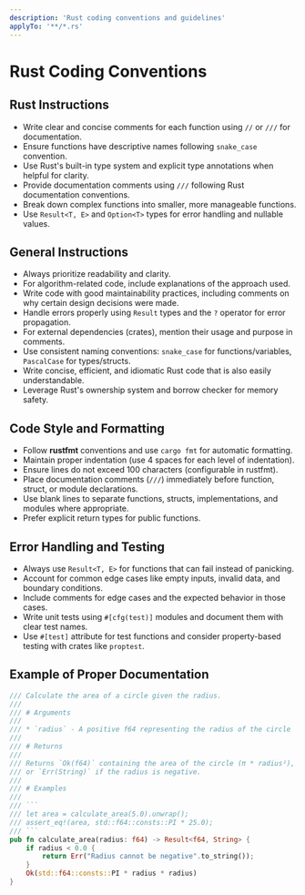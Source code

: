 ```yaml
---
description: 'Rust coding conventions and guidelines'
applyTo: '**/*.rs'
---
```


# Rust Coding Conventions

## Rust Instructions

- Write clear and concise comments for each function using `//` or `///` for documentation.
- Ensure functions have descriptive names following `snake_case` convention.
- Use Rust's built-in type system and explicit type annotations when helpful for clarity.
- Provide documentation comments using `///` following Rust documentation conventions.
- Break down complex functions into smaller, more manageable functions.
- Use `Result<T, E>` and `Option<T>` types for error handling and nullable values.

## General Instructions

- Always prioritize readability and clarity.
- For algorithm-related code, include explanations of the approach used.
- Write code with good maintainability practices, including comments on why certain design decisions were made.
- Handle errors properly using `Result` types and the `?` operator for error propagation.
- For external dependencies (crates), mention their usage and purpose in comments.
- Use consistent naming conventions: `snake_case` for functions/variables, `PascalCase` for types/structs.
- Write concise, efficient, and idiomatic Rust code that is also easily understandable.
- Leverage Rust's ownership system and borrow checker for memory safety.

## Code Style and Formatting

- Follow **rustfmt** conventions and use `cargo fmt` for automatic formatting.
- Maintain proper indentation (use 4 spaces for each level of indentation).
- Ensure lines do not exceed 100 characters (configurable in rustfmt).
- Place documentation comments (`///`) immediately before function, struct, or module declarations.
- Use blank lines to separate functions, structs, implementations, and modules where appropriate.
- Prefer explicit return types for public functions.

## Error Handling and Testing

- Always use `Result<T, E>` for functions that can fail instead of panicking.
- Account for common edge cases like empty inputs, invalid data, and boundary conditions.
- Include comments for edge cases and the expected behavior in those cases.
- Write unit tests using `#[cfg(test)]` modules and document them with clear test names.
- Use `#[test]` attribute for test functions and consider property-based testing with crates like `proptest`.

## Example of Proper Documentation

```rust
/// Calculate the area of a circle given the radius.
/// 
/// # Arguments
/// 
/// * `radius` - A positive f64 representing the radius of the circle
/// 
/// # Returns
/// 
/// Returns `Ok(f64)` containing the area of the circle (π * radius²),
/// or `Err(String)` if the radius is negative.
/// 
/// # Examples
/// 
/// ```
/// let area = calculate_area(5.0).unwrap();
/// assert_eq!(area, std::f64::consts::PI * 25.0);
/// ```
pub fn calculate_area(radius: f64) -> Result<f64, String> {
    if radius < 0.0 {
        return Err("Radius cannot be negative".to_string());
    }
    Ok(std::f64::consts::PI * radius * radius)
}
```
